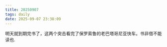 ```yaml
---
title: 20250907
tags: daily
date: 2025-09-07 23:38:09
---
```

明天就到期完书了，这两个突击看完了保罗索鲁的老巴塔哥尼亚快车。书非借不能读也.